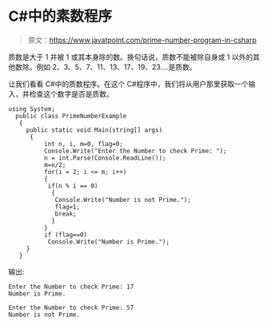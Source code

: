 # C#中的素数程序

> 原文：<https://www.javatpoint.com/prime-number-program-in-csharp>

质数是大于 1 并被 1 或其本身除的数。换句话说，质数不能被除自身或 1 以外的其他数除。例如 2、3、5、7、11、13、17、19、23....是质数。

让我们看看 C#中的质数程序。在这个 C#程序中，我们将从用户那里获取一个输入，并检查这个数字是否是质数。

```
using System;
  public class PrimeNumberExample
   {
     public static void Main(string[] args)
      {
          int n, i, m=0, flag=0;  
          Console.Write("Enter the Number to check Prime: ");  
          n = int.Parse(Console.ReadLine());
          m=n/2;  
          for(i = 2; i <= m; i++)  
          {  
           if(n % i == 0)  
            {  
             Console.Write("Number is not Prime.");  
             flag=1;  
             break;  
            }  
          }  
          if (flag==0)  
           Console.Write("Number is Prime.");     
     }
   }

```

输出:

```
Enter the Number to check Prime: 17  
Number is Prime.   

```

```
Enter the Number to check Prime: 57  
Number is not Prime.

```